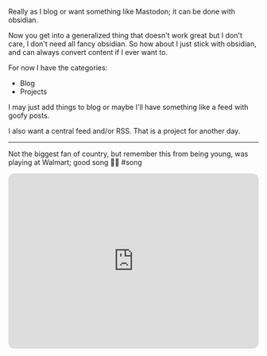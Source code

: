 Really as I blog or want something like Mastodon; it can be done with obsidian. 

Now you get into a generalized thing that doesn't work great but I don't care, I don't need all fancy obsidian. So how about I just stick with obsidian, and can always convert content if I ever want to. 

For now I have the categories:
- Blog
- Projects

I may just add things to blog or maybe I'll have something like a feed with goofy posts. 

I also want a central feed and/or RSS. That is a project for another day.

---

Not the biggest fan of country, but remember this from being young, was playing at Walmart; good song 🤷‍♂️ #song

<iframe style="border-radius:12px" src="https://open.spotify.com/embed/track/6FW9MTGMjR5A6q2o7PLuuz?utm_source=generator" width="100%" height="352" frameBorder="0" allowfullscreen="" allow="autoplay; clipboard-write; encrypted-media; fullscreen; picture-in-picture" loading="lazy"></iframe>